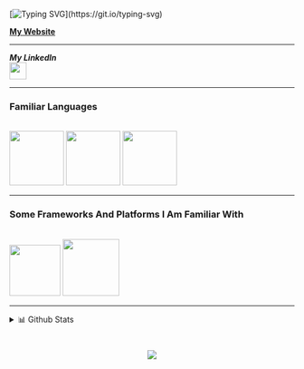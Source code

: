 [![Typing SVG](https://readme-typing-svg.demolab.com?font=Fira+Code&pause=1000&color=FFFFFF&random=false&width=435&lines=Hi%2C+I'm+Francisco;I'm+a+future+Software+Engineer;I+also+love+cats;Public+Projects+coming+soon!)](https://git.io/typing-svg)

[**My Website**](https://leakedyou.com/)

---

<b><i>My LinkedIn</i></b>  
[<img height="30" src="https://img.shields.io/badge/linkedin-blue.svg?&style=for-the-badge&logo=linkedin&logoColor=white"/>][linkedin]

---

### **Familiar Languages**
<br>
<code><img height="96" src="https://img.icons8.com/fluency/96/null/python.png"/></code>
<code><img height="96" src="https://img.icons8.com/fluency/96/null/c-plus-plus-logo.png"/></code>
<code><img height="96" src="https://img.icons8.com/color/96/null/javascript--v1.png"/></code>

---

### **Some Frameworks And Platforms I Am Familiar With**
<br>
<code><img height="90" src="https://img.icons8.com/fluency/96/null/visual-studio-code-2019.png"/></code>
<code><img height="100" src="https://img.icons8.com/plasticine/100/000000/github-squared.png"/></code>

---

<details>
<summary>📊 Github Stats</summary>
<p align="center">

<table align="center" style="border-collapse: collapse; border: none;">
  <tr>
    <td style="border: none;"><img src="https://github-readme-stats.vercel.app/api?username=leakedyou&theme=dark&show_icons=true&hide_border=true&count_private=true"/></td>
    <td style="border: none;"><img src="https://github-readme-streak-stats.herokuapp.com/?user=leakedyou&theme=dark&hide_border=true" /></td>
  </tr>
  <tr>
    <td style="border: none;"><img src="https://github-readme-stats.vercel.app/api/top-langs/?username=leakedyou&theme=dark&show_icons=true&hide_border=true&layout=compact" /></td>
    <td style="border: none;"><img src="https://github-profile-trophy.vercel.app/?username=leakedyou&theme=dracula" alt="Fran's github trophy"/></td>
  </tr>
</table>

</p>
</details>

<br>
<h3 align="center"> 
  <img src="https://komarev.com/ghpvc/?username=leakedyou&color=000000&style=for-the-badge&abbreviated=true" />
</h3>

[linkedin]: https://www.linkedin.com/in/francisco-chang-39727725b/
